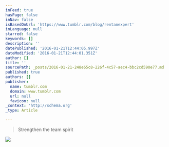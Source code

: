 ```yaml
---
inFeed: true
hasPage: false
inNav: false
isBasedOnUrl: 'https://www.tumblr.com/blog/rentanexpert'
inLanguage: null
starred: false
keywords: []
description: ''
datePublished: '2016-01-21T12:44:05.997Z'
dateModified: '2016-01-21T12:44:01.351Z'
author: []
title: ''
sourcePath: _posts/2016-01-21-248e65c8-226f-4c57-aec4-bbc2cd590e77.md
published: true
authors: []
publisher:
  name: tumblr.com
  domain: www.tumblr.com
  url: null
  favicon: null
_context: 'http://schema.org'
_type: Article

---
```

> Strengthen the team spirit

![](https://s3-us-west-2.amazonaws.com/the-grid-img/p/6a9999888bf74a9d6460e28964a971f5122bb36d.gif)